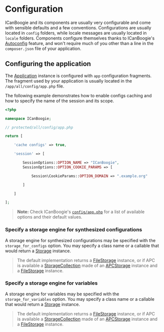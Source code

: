 # Configuration

ICanBoogie and its components are usually very configurable and come with sensible defaults and a
few conventions. Configurations are usually located in `config` folders, while locale messages are
usually located in `locale` folders. Components configure themselves thanks to ICanBoogie's
[Autoconfig][] feature, and won't require much of you other than a line in the
`composer.json` file of your application.





## Configuring the application

The [Application][] instance is configured with `app` configuration fragments. The fragment used by
your application is usually located in the `/app/all/config/app.php` file.

The following example demonstrates how to enable configs caching and how to specify the name
of the session and its scope.

```php
<?php

namespace ICanBoogie;

// protected/all/config/app.php

return [

	'cache configs' => true,

	'session' => [

		SessionOptions::OPTION_NAME => "ICanBoogie",
		SessionOptions::OPTION_COOKIE_PARAMS => [

			Session\CookieParams::OPTION_DOMAIN => ".example.org"

		]

	]

];
```

> **Note:** Check ICanBoogie's [`config/app.php`][] for a list of available options and their default values.





### Specify a storage engine for synthesized configurations

A storage engine for synthesized configurations may be specified with the
`storage_for_configs` option. You may specify a class name or a callable that would return a
[Storage][] instance.

> The default implementation returns a [FileStorage][] instance, or if APC is available a
[StorageCollection][] made of an [APCStorage][] instance and a [FileStorage][] instance.





### Specify a storage engine for variables

A storage engine for variables may be specified with the
`storage_for_variables` option. You may specify a class name or a callable that would return a
[Storage][] instance.

> The default implementation returns a [FileStorage][] instance, or if APC is available a
[StorageCollection][] made of an [APCStorage][] instance and a [FileStorage][] instance.





[Composer]: http://getcomposer.org/
[Application]:          ./the-application-class.md
[Autoconfig]:           ./autoconfig.md
[APCStorage]:           http://api.icanboogie.org/storage/2.0/class-ICanBoogie.Storage.APCStorage.html
[FileStorage]:          http://api.icanboogie.org/storage/2.0/class-ICanBoogie.Storage.FileStorage.html
[Storage]:              http://api.icanboogie.org/storage/2.0/class-ICanBoogie.Storage.Storage.html
[StorageCollection]:    http://api.icanboogie.org/storage/2.0/class-ICanBoogie.Storage.StorageCollection.html
[composer-schema.json]: https://github.com/ICanBoogie/ICanBoogie/blob/master/lib/Autoconfig/composer-schema.json
[`config/app.php`]:     https://github.com/ICanBoogie/ICanBoogie/blob/4.0/config/app.php
